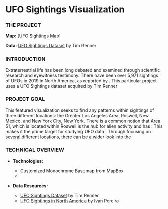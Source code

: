 # UFO Sightings Visualization





### THE PROJECT


**Map:** [UFO Sightings Map]

**Data:** [UFO Sightings Dataset](https://data.world/timothyrenner/ufo-sightings) by Tim Renner


### INTRODUCTION

Extraterrestrial life has been long debated and examined through scientific research and eyewitness testimony. There have been over 5,971 sightings of UFOs in 2019 in North America, as reported by . This particular project uses a UFO Sightings dataset acquired by Tim Renner

### PROJECT GOAL

This featured visualization seeks to find any patterns within sightings of three different locations: the Greater Los Angeles Area, Roswell, New Mexico, and New York City, New York. There is a common notion that Area 51, which is located within Roswell is the hub for alien activity and has  . This makes it the prime target for studying UFO data . Through focusing on several different locations, there can be a wider look into the 

### TECHNICAL OVERVIEW

- **Technologies:**
    - Customized Monochrome Basemap from MapBox 
    - 


- **Data Resources:**
    - [UFO Sightings Dataset](https://data.world/timothyrenner/ufo-sightings) by Tim Renner
    - [UFO Sightings in North America](https://abcnews.go.com/US/ufo-sightings-north-america-jumped-6000-2019/story?id=68145474) by Ivan Pereira


